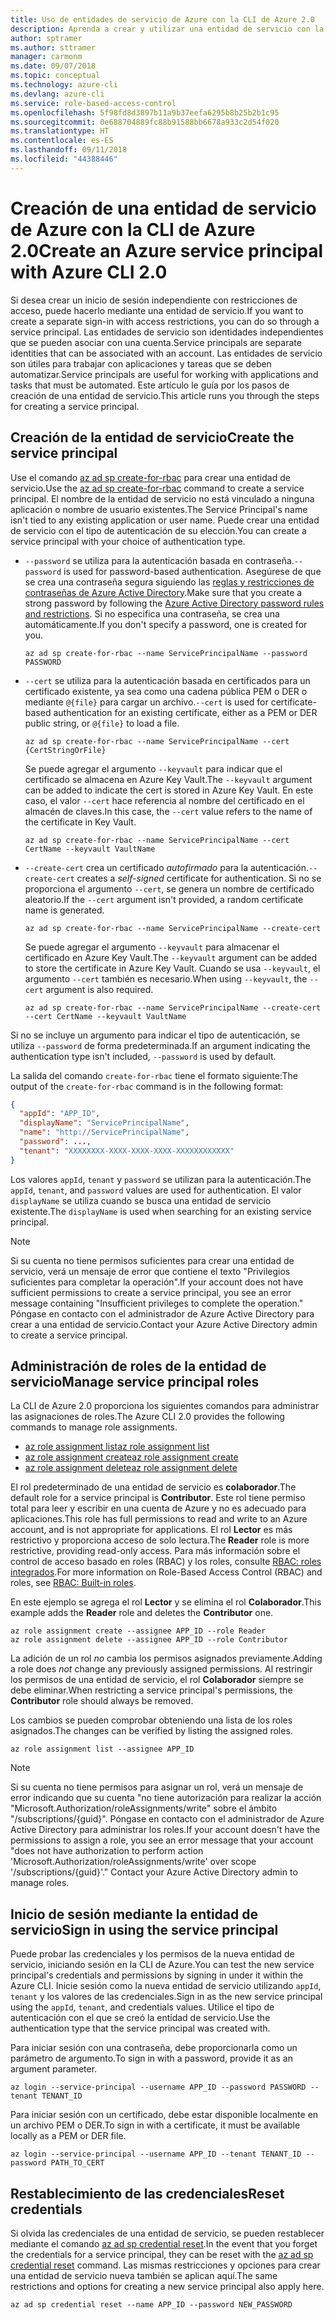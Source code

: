 ```yaml
---
title: Uso de entidades de servicio de Azure con la CLI de Azure 2.0
description: Aprenda a crear y utilizar una entidad de servicio con la CLI de Azure 2.0.
author: sptramer
ms.author: sttramer
manager: carmonm
ms.date: 09/07/2018
ms.topic: conceptual
ms.technology: azure-cli
ms.devlang: azure-cli
ms.service: role-based-access-control
ms.openlocfilehash: 5f98fd8d3897b11a9b37eefa6295b8b25b2b1c95
ms.sourcegitcommit: 0e688704889fc88b91588bb6678a933c2d54f020
ms.translationtype: HT
ms.contentlocale: es-ES
ms.lasthandoff: 09/11/2018
ms.locfileid: "44388446"
---
```

# <a name="create-an-azure-service-principal-with-azure-cli-20"></a><span data-ttu-id="bc20f-103">Creación de una entidad de servicio de Azure con la CLI de Azure 2.0</span><span class="sxs-lookup"><span data-stu-id="bc20f-103">Create an Azure service principal with Azure CLI 2.0</span></span>

<span data-ttu-id="bc20f-104">Si desea crear un inicio de sesión independiente con restricciones de acceso, puede hacerlo mediante una entidad de servicio.</span><span class="sxs-lookup"><span data-stu-id="bc20f-104">If you want to create a separate sign-in with access restrictions, you can do so through a service principal.</span></span> <span data-ttu-id="bc20f-105">Las entidades de servicio son identidades independientes que se pueden asociar con una cuenta.</span><span class="sxs-lookup"><span data-stu-id="bc20f-105">Service principals are separate identities that can be associated with an account.</span></span> <span data-ttu-id="bc20f-106">Las entidades de servicio son útiles para trabajar con aplicaciones y tareas que se deben automatizar.</span><span class="sxs-lookup"><span data-stu-id="bc20f-106">Service principals are useful for working with applications and tasks that must be automated.</span></span> <span data-ttu-id="bc20f-107">Este artículo le guía por los pasos de creación de una entidad de servicio.</span><span class="sxs-lookup"><span data-stu-id="bc20f-107">This article runs you through the steps for creating a service principal.</span></span>

## <a name="create-the-service-principal"></a><span data-ttu-id="bc20f-108">Creación de la entidad de servicio</span><span class="sxs-lookup"><span data-stu-id="bc20f-108">Create the service principal</span></span>

<span data-ttu-id="bc20f-109">Use el comando [az ad sp create-for-rbac](/cli/azure/ad/sp#az-ad-sp-create-for-rbac) para crear una entidad de servicio.</span><span class="sxs-lookup"><span data-stu-id="bc20f-109">Use the [az ad sp create-for-rbac](/cli/azure/ad/sp#az-ad-sp-create-for-rbac) command to create a service principal.</span></span> <span data-ttu-id="bc20f-110">El nombre de la entidad de servicio no está vinculado a ninguna aplicación o nombre de usuario existentes.</span><span class="sxs-lookup"><span data-stu-id="bc20f-110">The Service Principal's name isn't tied to any existing application or user name.</span></span> <span data-ttu-id="bc20f-111">Puede crear una entidad de servicio con el tipo de autenticación de su elección.</span><span class="sxs-lookup"><span data-stu-id="bc20f-111">You can create a service principal with your choice of authentication type.</span></span>

* <span data-ttu-id="bc20f-112">`--password` se utiliza para la autenticación basada en contraseña.</span><span class="sxs-lookup"><span data-stu-id="bc20f-112">`--password` is used for password-based authentication.</span></span> <span data-ttu-id="bc20f-113">Asegúrese de que se crea una contraseña segura siguiendo las [reglas y restricciones de contraseñas de Azure Active Directory](/azure/active-directory/active-directory-passwords-policy).</span><span class="sxs-lookup"><span data-stu-id="bc20f-113">Make sure that you create a strong password by following the [Azure Active Directory password rules and restrictions](/azure/active-directory/active-directory-passwords-policy).</span></span> <span data-ttu-id="bc20f-114">Si no especifica una contraseña, se crea una automáticamente.</span><span class="sxs-lookup"><span data-stu-id="bc20f-114">If you don't specify a password, one is created for you.</span></span>

  ```azurecli-interactive
  az ad sp create-for-rbac --name ServicePrincipalName --password PASSWORD
  ```

* <span data-ttu-id="bc20f-115">`--cert` se utiliza para la autenticación basada en certificados para un certificado existente, ya sea como una cadena pública PEM o DER o mediante `@{file}` para cargar un archivo.</span><span class="sxs-lookup"><span data-stu-id="bc20f-115">`--cert` is used for certificate-based authentication for an existing certificate, either as a PEM or DER public string, or `@{file}` to load a file.</span></span>

  ```azurecli-interactive
  az ad sp create-for-rbac --name ServicePrincipalName --cert {CertStringOrFile}
  ```

  <span data-ttu-id="bc20f-116">Se puede agregar el argumento `--keyvault` para indicar que el certificado se almacena en Azure Key Vault.</span><span class="sxs-lookup"><span data-stu-id="bc20f-116">The `--keyvault` argument can be added to indicate the cert is stored in Azure Key Vault.</span></span> <span data-ttu-id="bc20f-117">En este caso, el valor `--cert` hace referencia al nombre del certificado en el almacén de claves.</span><span class="sxs-lookup"><span data-stu-id="bc20f-117">In this case, the `--cert` value refers to the name of the certificate in Key Vault.</span></span>

  ```azurecli-interactive
  az ad sp create-for-rbac --name ServicePrincipalName --cert CertName --keyvault VaultName
  ```

* <span data-ttu-id="bc20f-118">`--create-cert` crea un certificado _autofirmado_ para la autenticación.</span><span class="sxs-lookup"><span data-stu-id="bc20f-118">`--create-cert` creates a _self-signed_ certificate for authentication.</span></span> <span data-ttu-id="bc20f-119">Si no se proporciona el argumento `--cert`, se genera un nombre de certificado aleatorio.</span><span class="sxs-lookup"><span data-stu-id="bc20f-119">If the `--cert` argument isn't provided, a random certificate name is generated.</span></span>

  ```azurecli-interactive
  az ad sp create-for-rbac --name ServicePrincipalName --create-cert
  ```

  <span data-ttu-id="bc20f-120">Se puede agregar el argumento `--keyvault` para almacenar el certificado en Azure Key Vault.</span><span class="sxs-lookup"><span data-stu-id="bc20f-120">The `--keyvault` argument can be added to store the certificate in Azure Key Vault.</span></span> <span data-ttu-id="bc20f-121">Cuando se usa `--keyvault`, el argumento `--cert` también es necesario.</span><span class="sxs-lookup"><span data-stu-id="bc20f-121">When using `--keyvault`, the `--cert` argument is also required.</span></span>

  ```azurecli-interactive
  az ad sp create-for-rbac --name ServicePrincipalName --create-cert --cert CertName --keyvault VaultName
  ```

<span data-ttu-id="bc20f-122">Si no se incluye un argumento para indicar el tipo de autenticación, se utiliza `--password` de forma predeterminada.</span><span class="sxs-lookup"><span data-stu-id="bc20f-122">If an argument indicating the authentication type isn't included, `--password` is used by default.</span></span>

<span data-ttu-id="bc20f-123">La salida del comando `create-for-rbac` tiene el formato siguiente:</span><span class="sxs-lookup"><span data-stu-id="bc20f-123">The output of the `create-for-rbac` command is in the following format:</span></span>

```json
{
  "appId": "APP_ID",
  "displayName": "ServicePrincipalName",
  "name": "http://ServicePrincipalName",
  "password": ...,
  "tenant": "XXXXXXXX-XXXX-XXXX-XXXX-XXXXXXXXXXXX"
}
```

<span data-ttu-id="bc20f-124">Los valores `appId`, `tenant` y `password` se utilizan para la autenticación.</span><span class="sxs-lookup"><span data-stu-id="bc20f-124">The `appId`, `tenant`, and `password` values are used for authentication.</span></span> <span data-ttu-id="bc20f-125">El valor `displayName` se utiliza cuando se busca una entidad de servicio existente.</span><span class="sxs-lookup"><span data-stu-id="bc20f-125">The `displayName` is used when searching for an existing service principal.</span></span>

> [!NOTE]
> <span data-ttu-id="bc20f-126">Si su cuenta no tiene permisos suficientes para crear una entidad de servicio, verá un mensaje de error que contiene el texto "Privilegios suficientes para completar la operación".</span><span class="sxs-lookup"><span data-stu-id="bc20f-126">If your account does not have sufficient permissions to create a service principal, you see an error message containing "Insufficient privileges to complete the operation."</span></span> <span data-ttu-id="bc20f-127">Póngase en contacto con el administrador de Azure Active Directory para crear a una entidad de servicio.</span><span class="sxs-lookup"><span data-stu-id="bc20f-127">Contact your Azure Active Directory admin to create a service principal.</span></span>

## <a name="manage-service-principal-roles"></a><span data-ttu-id="bc20f-128">Administración de roles de la entidad de servicio</span><span class="sxs-lookup"><span data-stu-id="bc20f-128">Manage service principal roles</span></span>

<span data-ttu-id="bc20f-129">La CLI de Azure 2.0 proporciona los siguientes comandos para administrar las asignaciones de roles.</span><span class="sxs-lookup"><span data-stu-id="bc20f-129">The Azure CLI 2.0 provides the following commands to manage role assignments.</span></span>

* [<span data-ttu-id="bc20f-130">az role assignment list</span><span class="sxs-lookup"><span data-stu-id="bc20f-130">az role assignment list</span></span>](/cli/azure/role/assignment#az-role-assignment-list)
* [<span data-ttu-id="bc20f-131">az role assignment create</span><span class="sxs-lookup"><span data-stu-id="bc20f-131">az role assignment create</span></span>](/cli/azure/role/assignment#az-role-assignment-create)
* [<span data-ttu-id="bc20f-132">az role assignment delete</span><span class="sxs-lookup"><span data-stu-id="bc20f-132">az role assignment delete</span></span>](/cli/azure/role/assignment#az-role-assignment-delete)

<span data-ttu-id="bc20f-133">El rol predeterminado de una entidad de servicio es **colaborador**.</span><span class="sxs-lookup"><span data-stu-id="bc20f-133">The default role for a service principal is **Contributor**.</span></span> <span data-ttu-id="bc20f-134">Este rol tiene permiso total para leer y escribir en una cuenta de Azure y no es adecuado para aplicaciones.</span><span class="sxs-lookup"><span data-stu-id="bc20f-134">This role has full permissions to read and write to an Azure account, and is not appropriate for applications.</span></span> <span data-ttu-id="bc20f-135">El rol **Lector** es más restrictivo y proporciona acceso de solo lectura.</span><span class="sxs-lookup"><span data-stu-id="bc20f-135">The **Reader** role is more restrictive, providing read-only access.</span></span>  <span data-ttu-id="bc20f-136">Para más información sobre el control de acceso basado en roles (RBAC) y los roles, consulte [RBAC: roles integrados](/azure/active-directory/role-based-access-built-in-roles).</span><span class="sxs-lookup"><span data-stu-id="bc20f-136">For more information on Role-Based Access Control (RBAC) and roles, see [RBAC: Built-in roles](/azure/active-directory/role-based-access-built-in-roles).</span></span>

<span data-ttu-id="bc20f-137">En este ejemplo se agrega el rol **Lector** y se elimina el rol **Colaborador**.</span><span class="sxs-lookup"><span data-stu-id="bc20f-137">This example adds the **Reader** role and deletes the **Contributor** one.</span></span>

```azurecli-interactive
az role assignment create --assignee APP_ID --role Reader
az role assignment delete --assignee APP_ID --role Contributor
```

<span data-ttu-id="bc20f-138">La adición de un rol _no_ cambia los permisos asignados previamente.</span><span class="sxs-lookup"><span data-stu-id="bc20f-138">Adding a role does _not_ change any previously assigned permissions.</span></span> <span data-ttu-id="bc20f-139">Al restringir los permisos de una entidad de servicio, el rol __Colaborador__ siempre se debe eliminar.</span><span class="sxs-lookup"><span data-stu-id="bc20f-139">When restricting a service principal's permissions, the __Contributor__ role should always be removed.</span></span>

<span data-ttu-id="bc20f-140">Los cambios se pueden comprobar obteniendo una lista de los roles asignados.</span><span class="sxs-lookup"><span data-stu-id="bc20f-140">The changes can be verified by listing the assigned roles.</span></span>

```azurecli-interactive
az role assignment list --assignee APP_ID
```

> [!NOTE]
> <span data-ttu-id="bc20f-141">Si su cuenta no tiene permisos para asignar un rol, verá un mensaje de error indicando que su cuenta "no tiene autorización para realizar la acción "Microsoft.Authorization/roleAssignments/write" sobre el ámbito "/subscriptions/{guid}". Póngase en contacto con el administrador de Azure Active Directory para administrar los roles.</span><span class="sxs-lookup"><span data-stu-id="bc20f-141">If your account doesn't have the permissions to assign a role, you see an error message that your account "does not have authorization to perform action 'Microsoft.Authorization/roleAssignments/write' over scope '/subscriptions/{guid}'." Contact your Azure Active Directory admin to manage roles.</span></span>

## <a name="sign-in-using-the-service-principal"></a><span data-ttu-id="bc20f-142">Inicio de sesión mediante la entidad de servicio</span><span class="sxs-lookup"><span data-stu-id="bc20f-142">Sign in using the service principal</span></span>

<span data-ttu-id="bc20f-143">Puede probar las credenciales y los permisos de la nueva entidad de servicio, iniciando sesión en la CLI de Azure.</span><span class="sxs-lookup"><span data-stu-id="bc20f-143">You can test the new service principal's credentials and permissions by signing in under it within the Azure CLI.</span></span> <span data-ttu-id="bc20f-144">Inicie sesión como la nueva entidad de servicio utilizando `appId`, `tenant` y los valores de las credenciales.</span><span class="sxs-lookup"><span data-stu-id="bc20f-144">Sign in as the new service principal using the `appId`, `tenant`, and credentials values.</span></span> <span data-ttu-id="bc20f-145">Utilice el tipo de autenticación con el que se creó la entidad de servicio.</span><span class="sxs-lookup"><span data-stu-id="bc20f-145">Use the authentication type that the service principal was created with.</span></span>

<span data-ttu-id="bc20f-146">Para iniciar sesión con una contraseña, debe proporcionarla como un parámetro de argumento.</span><span class="sxs-lookup"><span data-stu-id="bc20f-146">To sign in with a password, provide it as an argument parameter.</span></span>

```azurecli-interactive
az login --service-principal --username APP_ID --password PASSWORD --tenant TENANT_ID
```

<span data-ttu-id="bc20f-147">Para iniciar sesión con un certificado, debe estar disponible localmente en un archivo PEM o DER.</span><span class="sxs-lookup"><span data-stu-id="bc20f-147">To sign in with a certificate, it must be available locally as a PEM or DER file.</span></span>

```azurecli-interactive
az login --service-principal --username APP_ID --tenant TENANT_ID --password PATH_TO_CERT
```

## <a name="reset-credentials"></a><span data-ttu-id="bc20f-148">Restablecimiento de las credenciales</span><span class="sxs-lookup"><span data-stu-id="bc20f-148">Reset credentials</span></span>

<span data-ttu-id="bc20f-149">Si olvida las credenciales de una entidad de servicio, se pueden restablecer mediante el comando [az ad sp credential reset](/cli/azure/ad/sp/credential#az-ad-sp-credential-reset).</span><span class="sxs-lookup"><span data-stu-id="bc20f-149">In the event that you forget the credentials for a service principal, they can be reset with the [az ad sp credential reset](/cli/azure/ad/sp/credential#az-ad-sp-credential-reset) command.</span></span> <span data-ttu-id="bc20f-150">Las mismas restricciones y opciones para crear una entidad de servicio nueva también se aplican aquí.</span><span class="sxs-lookup"><span data-stu-id="bc20f-150">The same restrictions and options for creating a new service principal also apply here.</span></span>

```azurecli-interactive
az ad sp credential reset --name APP_ID --password NEW_PASSWORD
```
